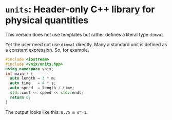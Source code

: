 # `units`: Header-only C++ library for physical quantities

This version does not use templates but rather defines a literal type `dimval`.

Yet the user need not use `dimval` directly.  Many a standard unit is defined
as a constant expression.  So, for example,

```c++
#include <iostream>
#include <vnix/units.hpp>
using namespace vnix;
int main() {
  auto length = 3 * m;
  auto time   = 4 * s;
  auto speed  = length / time;
  std::cout << speed << std::endl;
  return 0;
}
```

The output looks like this: `0.75 m s^-1`.
